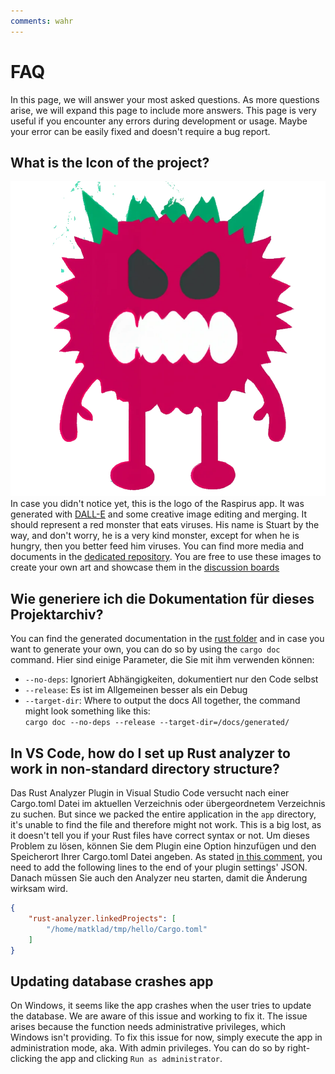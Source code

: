 ```yaml
---
comments: wahr
---
```


# FAQ
In this page, we will answer your most asked questions. As more questions arise, we will expand this page to include more answers. This page is very useful if you encounter any errors during development or usage. Maybe your error can be easily fixed and doesn't require a bug report.

## What is the Icon of the project?
![Transparent logo](../img/transparent-logo.png) In case you didn't notice yet, this is the logo of the Raspirus app. It was generated with [DALL-E](https://openai.com/product/dall-e-2) and some creative image editing and merging. It should represent a red monster that eats viruses. His name is Stuart by the way, and don't worry, he is a very kind monster, except for when he is hungry, then you better feed him viruses. You can find more media and documents in the [dedicated repository](https://github.com/Raspirus/media). You are free to use these images to create your own art and showcase them in the [discussion boards](https://github.com/orgs/Raspirus/discussions)

## Wie generiere ich die Dokumentation für dieses Projektarchiv?
You can find the generated documentation in the [rust folder](/rust/) and in case you want to generate your own, you can do so by using the `cargo doc` command. Hier sind einige Parameter, die Sie mit ihm verwenden können:
- `--no-deps`: Ignoriert Abhängigkeiten, dokumentiert nur den Code selbst
- `--release`: Es ist im Allgemeinen besser als ein Debug
- `--target-dir`: Where to output the docs All together, the command might look something like this: \
  `cargo doc --no-deps --release --target-dir=/docs/generated/`

## In VS Code, how do I set up Rust analyzer to work in non-standard directory structure?
Das Rust Analyzer Plugin in Visual Studio Code versucht nach einer Cargo.toml Datei im aktuellen Verzeichnis oder übergeordnetem Verzeichnis zu suchen. But since we packed the entire application in the `app` directory, it's unable to find the file and therefore might not work. This is a big lost, as it doesn't tell you if your Rust files have correct syntax or not. Um dieses Problem zu lösen, können Sie dem Plugin eine Option hinzufügen und den Speicherort Ihrer Cargo.toml Datei angeben. As stated [in this comment](https://github.com/rust-lang/rust-analyzer/issues/2649#issuecomment-691582605), you need to add the following lines to the end of your plugin settings' JSON. Danach müssen Sie auch den Analyzer neu starten, damit die Änderung wirksam wird.

```json
{
    "rust-analyzer.linkedProjects": [
        "/home/matklad/tmp/hello/Cargo.toml"
    ]
}
```

## Updating database crashes app
On Windows, it seems like the app crashes when the user tries to update the database. We are aware of this issue and working to fix it. The issue arises because the function needs administrative privileges, which Windows isn't providing. To fix this issue for now, simply execute the app in administration mode, aka. With admin privileges. You can do so by right-clicking the app and clicking `Run as administrator`.